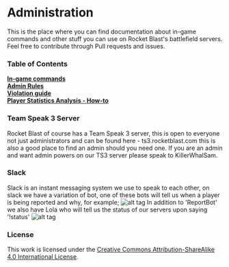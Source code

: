 # Administration
This is the place where you can find documentation about in-game commands and other stuff you can use on Rocket Blast's battlefield servers.  
Feel free to contribute through Pull requests and issues.

### Table of Contents
**[In-game commands](commands.md)**   
**[Admin Rules](rules-for-admins.md)**   
**[Violation guide](violations-guide.md)**  
**[Player Statistics Analysis - How-to](player-statistics-analysis-how-to.md)**

### Team Speak 3 Server

Rocket Blast of course has a Team Speak 3 server, this is open to everyone not just administrators and can be found here - ts3.rocketblast.com this is also a good place to find an admin should you need one. If you are an admin and want admin powers on our TS3 server please speak to KillerWhalSam.

### Slack

Slack is an instant messaging system we use to speak to each other, on slack we have a variation of bot, one of these bots will tell us when a player is being reported and why, for example;
![alt tag](http://i.imgur.com/KVLv9K7.png)
In addition to 'ReportBot' we also have Lola who will tell us the status of our servers upon saying '!status'
![alt tag](http://i.imgur.com/2ZMo4wH.png)

### License
This work is licensed under the [Creative Commons Attribution-ShareAlike 4.0 International License](http://creativecommons.org/licenses/by-sa/4.0/).
